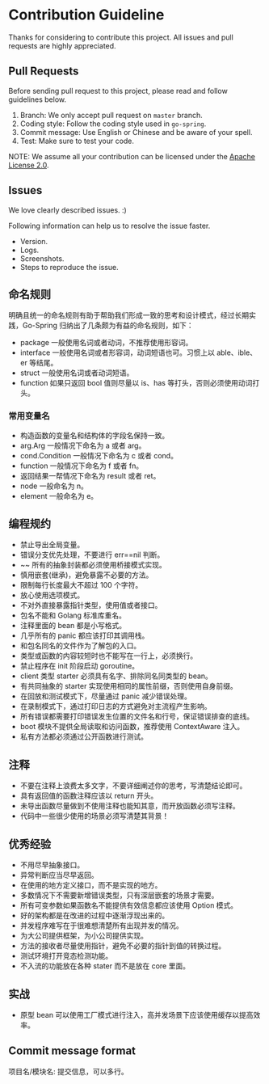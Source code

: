 # Contribution Guideline

Thanks for considering to contribute this project. All issues and pull requests are highly appreciated.

## Pull Requests

Before sending pull request to this project, please read and follow guidelines below.

1. Branch: We only accept pull request on `master` branch.
2. Coding style: Follow the coding style used in `go-spring`.
3. Commit message: Use English or Chinese and be aware of your spell.
4. Test: Make sure to test your code.

NOTE: We assume all your contribution can be licensed under the [Apache License 2.0](https://github.com/go-spring/go-spring/blob/master/LICENSE).

## Issues

We love clearly described issues. :)

Following information can help us to resolve the issue faster.

* Version.
* Logs.
* Screenshots.
* Steps to reproduce the issue.

## 命名规则

明确且统一的命名规则有助于帮助我们形成一致的思考和设计模式，经过长期实践，Go-Spring 归纳出了几条颇为有益的命名规则，如下：

* package 一般使用名词或者动词，不推荐使用形容词。
* interface 一般使用名词或者形容词，动词短语也可。习惯上以 able、ible、er 等结尾。
* struct 一般使用名词或者动词短语。
* function 如果只返回 bool 值则尽量以 is、has 等打头，否则必须使用动词打头。

### 常用变量名

* 构造函数的变量名和结构体的字段名保持一致。
* arg.Arg 一般情况下命名为 a 或者 arg。
* cond.Condition 一般情况下命名为 c 或者 cond。
* function 一般情况下命名为 f 或者 fn。
* 返回结果一帮情况下命名为 result 或者 ret。
* node 一般命名为 n。
* element 一般命名为 e。

## 编程规约

* 禁止导出全局变量。
* 错误分支优先处理，不要进行 err==nil 判断。
* ~~ 所有的抽象封装都必须使用桥接模式实现。
* 慎用嵌套(继承)，避免暴露不必要的方法。
* 限制每行长度最大不超过 100 个字符。
* 放心使用选项模式。
* 不对外直接暴露指针类型，使用值或者接口。
* 包名不能和 Golang 标准库重名。
* 注释里面的 bean 都是小写格式。
* 几乎所有的 panic 都应该打印其调用栈。
* 和包名同名的文件作为了解包的入口。
* 类型或函数的内容较短时也不能写在一行上，必须换行。
* 禁止程序在 init 阶段启动 goroutine。
* client 类型 starter 必须具有名字、排除同名同类型的 bean。
* 有共同抽象的 starter 实现使用相同的属性前缀，否则使用自身前缀。
* 在回放和测试模式下，尽量通过 panic 减少错误处理。
* 在录制模式下，通过打印日志的方式避免对主流程产生影响。
* 所有错误都需要打印错误发生位置的文件名和行号，保证错误排查的底线。
* boot 模块不提供全局读取和访问函数，推荐使用 ContextAware 注入。
* 私有方法都必须通过公开函数进行测试。

## 注释

* 不要在注释上浪费太多文字，不要详细阐述你的思考，写清楚结论即可。
* 具有返回值的函数注释应该以 return 开头。
* 未导出函数尽量做到不使用注释也能知其意，而开放函数必须写注释。
* 代码中一些很少使用的场景必须写清楚其背景！

## 优秀经验

* 不用尽早抽象接口。
* 异常判断应当尽早返回。
* 在使用的地方定义接口，而不是实现的地方。
* 多数情况下不需要新增错误类型，只有深层嵌套的场景才需要。
* 所有可变参数如果函数名不能提供有效信息都应该使用 Option 模式。
* 好的架构都是在改进的过程中逐渐浮现出来的。
* 并发程序难写在于很难想清楚所有出现并发的情况。
* 为大公司提供框架，为小公司提供实现。
* 方法的接收者尽量使用指针，避免不必要的指针到值的转换过程。
* 测试环境打开竞态检测功能。
* 不入流的功能放在各种 stater 而不是放在 core 里面。

## 实战

* 原型 bean 可以使用工厂模式进行注入，高并发场景下应该使用缓存以提高效率。

## Commit message format

项目名/模块名: 提交信息，可以多行。